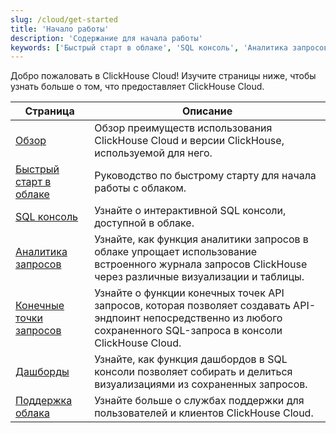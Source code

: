 ```yaml
---
slug: /cloud/get-started
title: 'Начало работы'
description: 'Содержание для начала работы'
keywords: ['Быстрый старт в облаке', 'SQL консоль', 'Аналитика запросов', 'Конечные точки API запросов', 'Дашборды', 'Поддержка облака']
---
```


Добро пожаловать в ClickHouse Cloud! Изучите страницы ниже, чтобы узнать больше о том, что предоставляет ClickHouse Cloud.

| Страница                     | Описание                                                                                                                                               |
|------------------------------|-------------------------------------------------------------------------------------------------------------------------------------------------------|
| [Обзор](/cloud/overview)          | Обзор преимуществ использования ClickHouse Cloud и версии ClickHouse, используемой для него.                                                         | 
| [Быстрый старт в облаке](/cloud/get-started/cloud-quick-start) | Руководство по быстрому старту для начала работы с облаком.                                                                                                       |
| [SQL консоль](/cloud/get-started/sql-console)       | Узнайте о интерактивной SQL консоли, доступной в облаке.                                                                                                |
| [Аналитика запросов](/cloud/get-started/query-insights)    | Узнайте, как функция аналитики запросов в облаке упрощает использование встроенного журнала запросов ClickHouse через различные визуализации и таблицы.             |
| [Конечные точки запросов](/cloud/get-started/query-endpoints)   | Узнайте о функции конечных точек API запросов, которая позволяет создавать API-эндпоинт непосредственно из любого сохраненного SQL-запроса в консоли ClickHouse Cloud. |
| [Дашборды](/cloud/manage/dashboards)        | Узнайте, как функция дашбордов в SQL консоли позволяет собирать и делиться визуализациями из сохраненных запросов.                                       |
| [Поддержка облака](/cloud/support)     | Узнайте больше о службах поддержки для пользователей и клиентов ClickHouse Cloud.                                                                               |

